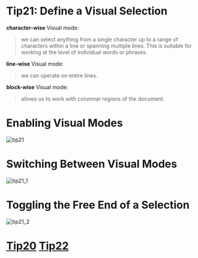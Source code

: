 # Tip21: Define a Visual Selection

**character-wise** Visual mode:
>we can select anything from a single character up to a range of characters within a line or spanning multiple lines. This is suitable for working at the level of individual words or phrases.

**line-wise** Visual mode:
>we can operate on entire lines.

**block-wise** Visual mode:
>allows us to work with columnar regions of the document.

# Enabling Visual Modes
![tip21](images/tip21.png)

# Switching Between Visual Modes
![tip21_1](images/tip21_1.png)

# Toggling the Free End of a Selection
![tip21_2](images/tip21_2.png)

# [Tip20](tip20.md) [Tip22](tip22.md)
